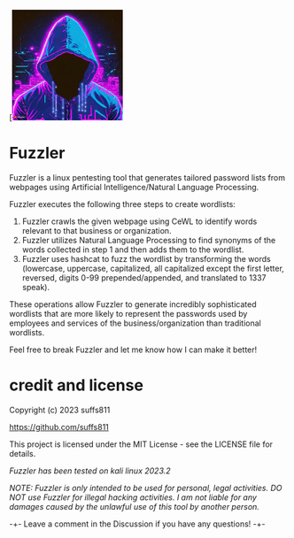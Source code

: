 [![fuzzler-logo](https://github.com/suffs811/writeups/blob/main/fuzzler-imgs/fuzzler-small.jpg)
# Fuzzler
Fuzzler is a linux pentesting tool that generates tailored password lists from webpages using Artificial Intelligence/Natural Language Processing. 

Fuzzler executes the following three steps to create wordlists:
1.	Fuzzler crawls the given webpage using CeWL to identify words relevant to that business or organization.
2.	Fuzzler utilizes Natural Language Processing to find synonyms of the words collected in step 1 and then adds them to the wordlist.
3.	Fuzzler uses hashcat to fuzz the wordlist by transforming the words (lowercase, uppercase, capitalized, all capitalized except the first letter, reversed, digits 0-99 prepended/appended, and translated to 1337 speak).

These operations allow Fuzzler to generate incredibly sophisticated wordlists that are more likely to represent the passwords used by employees and services of the business/organization than traditional wordlists. 

Feel free to break Fuzzler and let me know how I can make it better!

# credit and license
Copyright (c) 2023 suffs811

https://github.com/suffs811

This project is licensed under the MIT License - see the LICENSE file for details.

*Fuzzler has been tested on kali linux 2023.2*

*NOTE: Fuzzler is only intended to be used for personal, legal activities. DO NOT use Fuzzler for illegal hacking activities. I am not liable for any damages caused by the unlawful use of this tool by another person.*

-+- Leave a comment in the Discussion if you have any questions! -+-
